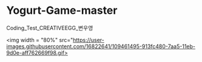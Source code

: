 # Yogurt-Game-master
Coding_Test_CREATIVEEGG_변우영

<img width = "80%" src="https://user-images.githubusercontent.com/16822641/109461495-913fc480-7aa5-11eb-9d0e-aff762669f98.gif>


